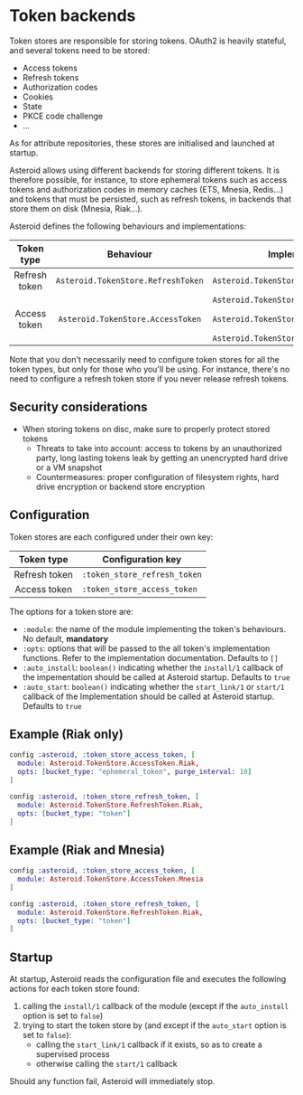 # Token backends

Token stores are responsible for storing tokens. OAuth2 is heavily stateful, and several tokens
need to be stored:
- Access tokens
- Refresh tokens
- Authorization codes
- Cookies
- State
- PKCE code challenge
- ...

As for attribute repositories, these stores are initialised and launched at startup.

Asteroid allows using different backends for storing different tokens. It is therefore possible,
for instance, to store ephemeral tokens such as access tokens and authorization codes in memory
caches (ETS, Mnesia, Redis...) and tokens that must be persisted, such as refresh tokens, in
backends that store them on disk (Mnesia, Riak...).

Asteroid defines the following behaviours and implementations:

|   Token type   |          Behaviour                 | Implementation                           |
|:--------------:|:----------------------------------:|------------------------------------------|
| Refresh token  |`Asteroid.TokenStore.RefreshToken`  |`Asteroid.TokenStore.RefreshToken.Mnesia` |
|                |                                    |`Asteroid.TokenStore.RefreshToken.Riak`   |
| Access token   |`Asteroid.TokenStore.AccessToken`   |`Asteroid.TokenStore.AccessToken.Mnesia`  |
|                |                                    |`Asteroid.TokenStore.AccessToken.Riak`    |

Note that you don't necessarily need to configure token stores for all the token types, but only
for those who you'll be using. For instance, there's no need to configure a refresh token
store if you never release refresh tokens.

## Security considerations

- When storing tokens on disc, make sure to properly protect stored tokens
  - Threats to take into account: access to tokens by an unauthorized party, long lasting tokens
  leak by getting an unencrypted hard drive or a VM snapshot
  - Countermeasures: proper configuration of filesystem rights, hard drive encryption or backend
  store encryption

## Configuration

Token stores are each configured under their own key:

|    Token type    | Configuration key            |
|:----------------:|------------------------------|
| Refresh token    | `:token_store_refresh_token` |
| Access token     | `:token_store_access_token`  |

The options for a token store are:
- `:module`: the name of the module implementing the token's behaviours. No default, **mandatory**
- `:opts`: options that will be passed to the all token's implementation functions. Refer to the
implementation documentation. Defaults to `[]`
- `:auto_install`: `boolean()` indicating whether the `install/1` callback of the impementation
should be called at Asteroid startup. Defaults to `true`
- `:auto_start`: `boolean()` indicating whether the `start_link/1` or `start/1` callback of the
Implementation should be called at Asteroid startup. Defaults to `true`

## Example (Riak only)

```elixir
config :asteroid, :token_store_access_token, [
  module: Asteroid.TokenStore.AccessToken.Riak,
  opts: [bucket_type: "ephemeral_token", purge_interval: 10]
]

config :asteroid, :token_store_refresh_token, [
  module: Asteroid.TokenStore.RefreshToken.Riak,
  opts: [bucket_type: "token"]
]
```

## Example (Riak and Mnesia)

```elixir
config :asteroid, :token_store_access_token, [
  module: Asteroid.TokenStore.AccessToken.Mnesia
]

config :asteroid, :token_store_refresh_token, [
  module: Asteroid.TokenStore.RefreshToken.Riak,
  opts: [bucket_type: "token"]
]
```

## Startup

At startup, Asteroid reads the configuration file and executes the following actions for each
token store found:
1. calling the `install/1` callback of the module (except if the `auto_install` option is set
to `false`)
2. trying to start the token store by (and except if the `auto_start` option is set
to `false`):
    - calling the `start_link/1` callback if it exists, so as to create a supervised process
    - otherwise calling the `start/1` callback

Should any function fail, Asteroid will immediately stop.
